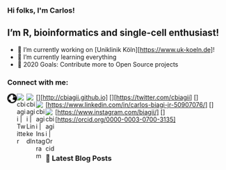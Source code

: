 ### Hi folks, I'm Carlos!

## I’m R, bioinformatics and single-cell enthusiast!
- 🔭 I’m currently working on [Uniklinik Köln][https://www.uk-koeln.de]!
- 🌱 I’m currently learning everything
- 🥅 2020 Goals: Contribute more to Open Source projects

### Connect with me:

[<img align="left" alt="cbiagii.github.io" width="22px" src="https://raw.githubusercontent.com/iconic/open-iconic/master/svg/globe.svg" />][http://cbiagii.github.io]
[<img align="left" alt="cbiagii | Twitter" width="22px" src="https://cdn.jsdelivr.net/npm/simple-icons@v3/icons/twitter.svg" />][https://twitter.com/cbiagii]
[<img align="left" alt="cbiagii | LinkedIn" width="22px" src="https://cdn.jsdelivr.net/npm/simple-icons@v3/icons/linkedin.svg" />][https://www.linkedin.com/in/carlos-biagi-jr-50907076/]
[<img align="left" alt="cbiagii | Instagram" width="22px" src="https://cdn.jsdelivr.net/npm/simple-icons@v3/icons/instagram.svg" />][https://www.instagram.com/biagii/]
[<img align="left" alt="cbiagii | Orcid" width="22px" src="https://cdn.jsdelivr.net/npm/simple-icons@v3/icons/orcid.svg" />][https://orcid.org/0000-0003-0700-3135]

<br />
<br />

### 📕 Latest Blog Posts
<!-- BLOG-POST-LIST:START -->
<!-- BLOG-POST-LIST:END -->
